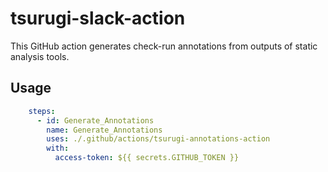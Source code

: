 # tsurugi-slack-action

This GitHub action generates check-run annotations from outputs of static analysis tools.

## Usage

```yaml
    steps:
      - id: Generate_Annotations 
        name: Generate_Annotations 
        uses: ./.github/actions/tsurugi-annotations-action
        with:
          access-token: ${{ secrets.GITHUB_TOKEN }}
```
